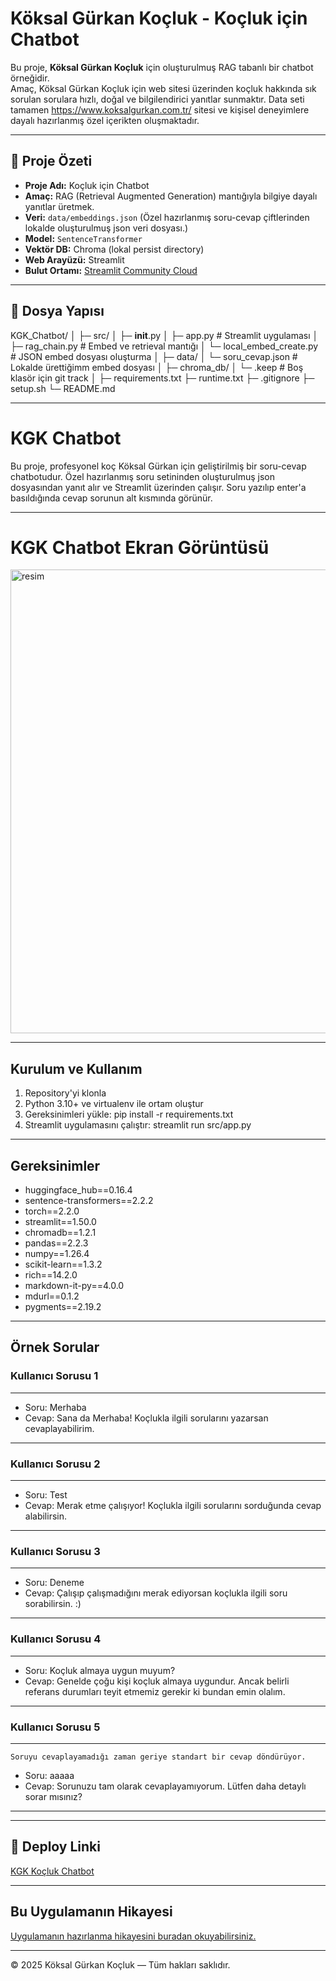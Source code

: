 # Köksal Gürkan Koçluk - Koçluk için Chatbot

Bu proje, **Köksal Gürkan Koçluk** için oluşturulmuş RAG tabanlı bir chatbot örneğidir.  
Amaç, Köksal Gürkan Koçluk için web sitesi üzerinden koçluk hakkında sık sorulan sorulara hızlı, doğal ve bilgilendirici yanıtlar sunmaktır.
Data seti tamamen https://www.koksalgurkan.com.tr/ sitesi ve kişisel deneyimlere dayalı hazırlanmış özel içerikten oluşmaktadır.

---
## 🔹 Proje Özeti
- **Proje Adı:** Koçluk için Chatbot  
- **Amaç:** RAG (Retrieval Augmented Generation) mantığıyla bilgiye dayalı yanıtlar üretmek.  
- **Veri:** `data/embeddings.json` (Özel hazırlanmış soru-cevap çiftlerinden lokalde oluşturulmuş json veri dosyası.)
- **Model:** `SentenceTransformer`  
- **Vektör DB:** Chroma (lokal persist directory)  
- **Web Arayüzü:** Streamlit  
- **Bulut Ortamı:** [Streamlit Community Cloud](https://streamlit.app)

---
## 🔹 Dosya Yapısı

KGK_Chatbot/
│
├─ src/
│   ├─ __init__.py
│   ├─ app.py                # Streamlit uygulaması
│   ├─ rag_chain.py          # Embed ve retrieval mantığı
│   └─ local_embed_create.py # JSON embed dosyası oluşturma
│
├─ data/
│   └─ soru_cevap.json       # Lokalde ürettiğimm embed dosyası
│
├─ chroma_db/
│   └─ .keep                 # Boş klasör için git track
│
├─ requirements.txt
├─ runtime.txt
├─ .gitignore
├─ setup.sh
└─ README.md

---
# KGK Chatbot

Bu proje, profesyonel koç Köksal Gürkan için geliştirilmiş bir soru-cevap chatbotudur. 
Özel hazırlanmış soru setininden oluşturulmuş json dosyasından yanıt alır ve Streamlit üzerinden çalışır.
Soru yazılıp enter'a basıldığında cevap sorunun alt kısmında görünür.

---
# KGK Chatbot Ekran Görüntüsü

<img width="973" height="742" alt="resim" src="https://github.com/user-attachments/assets/5a4b729d-6f36-4626-989b-9fb004da1610" />

---
## Kurulum ve Kullanım

1. Repository'yi klonla
2. Python 3.10+ ve virtualenv ile ortam oluştur
3. Gereksinimleri yükle:
    pip install -r requirements.txt
4. Streamlit uygulamasını çalıştır:
    streamlit run src/app.py

---
## Gereksinimler
  - huggingface_hub==0.16.4
  - sentence-transformers==2.2.2
  - torch==2.2.0
  - streamlit==1.50.0
  - chromadb==1.2.1
  - pandas==2.2.3
  - numpy==1.26.4
  - scikit-learn==1.3.2
  - rich==14.2.0
  - markdown-it-py==4.0.0
  - mdurl==0.1.2
  - pygments==2.19.2

---
## Örnek Sorular

### Kullanıcı Sorusu 1
  ---
  - Soru: Merhaba
  - Cevap: Sana da Merhaba! Koçlukla ilgili sorularını yazarsan cevaplayabilirim.
  ---
### Kullanıcı Sorusu 2
  ---
  - Soru: Test
  - Cevap: Merak etme çalışıyor! Koçlukla ilgili sorularını sorduğunda cevap alabilirsin.
  ---
### Kullanıcı Sorusu 3
  ---
  - Soru: Deneme
  - Cevap: Çalışıp çalışmadığını merak ediyorsan koçlukla ilgili soru sorabilirsin. :)
  ---
### Kullanıcı Sorusu 4
  ---
  - Soru: Koçluk almaya uygun muyum?
  - Cevap: Genelde çoğu kişi koçluk almaya uygundur. Ancak belirli referans durumları teyit etmemiz gerekir ki bundan emin olalım.
  ---
### Kullanıcı Sorusu 5
  ---
    Soruyu cevaplayamadığı zaman geriye standart bir cevap döndürüyor.
  - Soru: aaaaa
  - Cevap: Sorunuzu tam olarak cevaplayamıyorum. Lütfen daha detaylı sorar mısınız?
  ---

---
## 🔹 Deploy Linki
[KGK Koçluk Chatbot](https://kgkchatbot.streamlit.app/)

---
## Bu Uygulamanın Hikayesi
[Uygulamanın hazırlanma hikayesini buradan okuyabilirsiniz.](https://github.com/kgk-coding/KGK_Chatbot/blob/main/Hikaye.txt)

---
© 2025 Köksal Gürkan Koçluk — Tüm hakları saklıdır.


